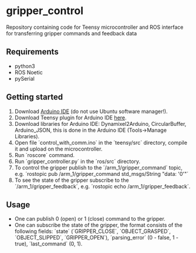 # gripper_control
Repository containing code for Teensy microcontroller and ROS interface for transferring gripper commands and feedback data

## Requirements
* python3
* ROS Noetic
* pySerial

## Getting started
1. Download [Arduino IDE](https://www.arduino.cc/en/software) (do not use Ubuntu software manager!).
2. Download Teensy plugin for Arduino IDE [here](https://www.pjrc.com/teensy/teensyduino.html).
3. Download libraries for Arduino IDE: Dynamixel2Arduino, CircularBuffer, Arduino_JSON, this is done in the Arduino IDE (Tools->Manage Libraries).
4. Open file ´control_with_comm.ino´ in the ´teensy/src´ directory, compile it and upload on the microcontroller.
5. Run ´roscore´ command.
5. Run ´gripper_controller.py´ in the ´ros/src´ directory.
6. To control the gripper publish to the ´/arm_1/gripper_command´ topic, e.g. ´rostopic pub /arm_1/gripper_command std_msgs/String "data: '0'"´
7. To see the state of the gripper subscribe to the ´/arm_1/gripper_feedback´, e.g. ´rostopic echo /arm_1/gripper_feedback´.

## Usage
* One can publish 0 (open) or 1 (close) command to the gripper.
* One can subscribe the state of the gripper, the format consists of the following fields: ´state´ (´GRIPPER_CLOSE´, ´OBJECT_GRASPED´, ´OBJECT_SLIPPED´, ´GRIPPER_OPEN´), ´parsing_error´ (0 - false, 1 - true), ´last_command´ (0, 1).
